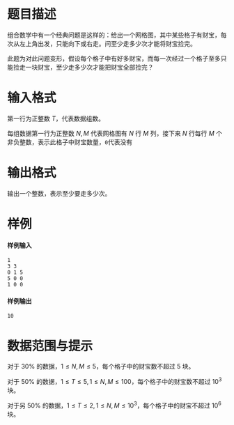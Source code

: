 
# 题目描述

组合数学中有一个经典问题是这样的：给出一个网格图，其中某些格子有财宝，每次从左上角出发，只能向下或右走。问至少走多少次才能将财宝捡完。

此题为对此问题变形，假设每个格子中有好多财宝，而每一次经过一个格子至多只能捡走一块财宝，至少走多少次才能把财宝全部捡完？

# 输入格式

第一行为正整数 $T$，代表数据组数。

每组数据第一行为正整数 $N, M$ 代表网格图有 $N$ 行 $M$ 列，接下来 $N$ 行每行 $M$ 个非负整数，表示此格子中财宝数量，``0``代表没有

# 输出格式

输出一个整数，表示至少要走多少次。

# 样例

#### 样例输入
```plain
1
3 3
0 1 5
5 0 0
1 0 0
```

#### 样例输出
```plain
10
```

# 数据范围与提示

对于 $30\%$ 的数据，$1\le N,M\le 5$，每个格子中的财宝数不超过 $5$ 块。

对于 $50\%$ 的数据，$1\le T\le 5,1\le N,M\le 100$，每个格子中的财宝数不超过 $10^3$ 块。

对于另 $50\%$ 的数据，$1\le T\le 2,1\le N,M\le 10^3$，每个格子中的财宝不超过 $10^6$ 块。


